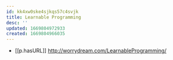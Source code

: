 ```yaml
---
id: kk4xw0ske4sjkqs57c4svjk
title: Learnable Programming
desc: ''
updated: 1669804972933
created: 1669804966035
---
```


- [[p.hasURL]] http://worrydream.com/LearnableProgramming/ 